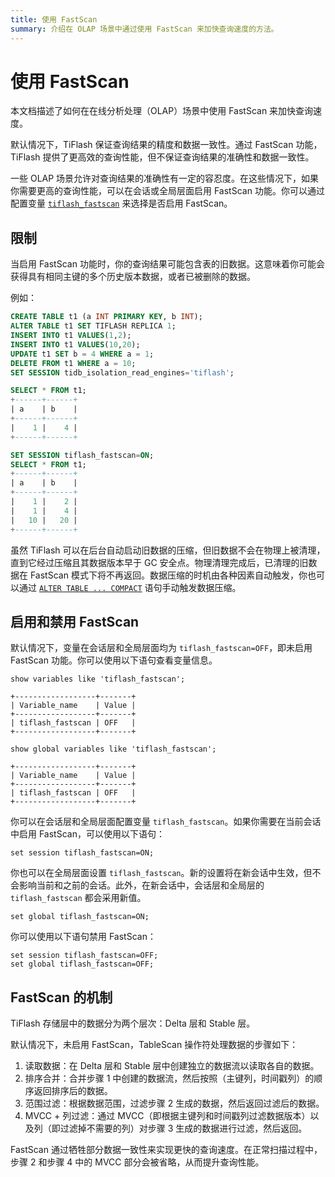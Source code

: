 ```yaml
---
title: 使用 FastScan
summary: 介绍在 OLAP 场景中通过使用 FastScan 来加快查询速度的方法。
---
```


# 使用 FastScan

本文档描述了如何在在线分析处理（OLAP）场景中使用 FastScan 来加快查询速度。

默认情况下，TiFlash 保证查询结果的精度和数据一致性。通过 FastScan 功能，TiFlash 提供了更高效的查询性能，但不保证查询结果的准确性和数据一致性。

一些 OLAP 场景允许对查询结果的准确性有一定的容忍度。在这些情况下，如果你需要更高的查询性能，可以在会话或全局层面启用 FastScan 功能。你可以通过配置变量 [`tiflash_fastscan`](/system-variables.md#tiflash_fastscan-new-in-v630) 来选择是否启用 FastScan。

## 限制

当启用 FastScan 功能时，你的查询结果可能包含表的旧数据。这意味着你可能会获得具有相同主键的多个历史版本数据，或者已被删除的数据。

例如：

```sql
CREATE TABLE t1 (a INT PRIMARY KEY, b INT);
ALTER TABLE t1 SET TIFLASH REPLICA 1;
INSERT INTO t1 VALUES(1,2);
INSERT INTO t1 VALUES(10,20);
UPDATE t1 SET b = 4 WHERE a = 1;
DELETE FROM t1 WHERE a = 10;
SET SESSION tidb_isolation_read_engines='tiflash';

SELECT * FROM t1;
+------+------+
| a    | b    |
+------+------+
|    1 |    4 |
+------+------+

SET SESSION tiflash_fastscan=ON;
SELECT * FROM t1;
+------+------+
| a    | b    |
+------+------+
|    1 |    2 |
|    1 |    4 |
|   10 |   20 |
+------+------+
```

虽然 TiFlash 可以在后台自动启动旧数据的压缩，但旧数据不会在物理上被清理，直到它经过压缩且其数据版本早于 GC 安全点。物理清理完成后，已清理的旧数据在 FastScan 模式下将不再返回。数据压缩的时机由各种因素自动触发，你也可以通过 [`ALTER TABLE ... COMPACT`](/sql-statements/sql-statement-alter-table-compact.md) 语句手动触发数据压缩。

## 启用和禁用 FastScan

默认情况下，变量在会话层和全局层面均为 `tiflash_fastscan=OFF`，即未启用 FastScan 功能。你可以使用以下语句查看变量信息。

```
show variables like 'tiflash_fastscan';

+------------------+-------+
| Variable_name    | Value |
+------------------+-------+
| tiflash_fastscan | OFF   |
+------------------+-------+
```

```
show global variables like 'tiflash_fastscan';

+------------------+-------+
| Variable_name    | Value |
+------------------+-------+
| tiflash_fastscan | OFF   |
+------------------+-------+
```

你可以在会话层和全局层面配置变量 `tiflash_fastscan`。如果你需要在当前会话中启用 FastScan，可以使用以下语句：

```
set session tiflash_fastscan=ON;
```

你也可以在全局层面设置 `tiflash_fastscan`。新的设置将在新会话中生效，但不会影响当前和之前的会话。此外，在新会话中，会话层和全局层的 `tiflash_fastscan` 都会采用新值。

```
set global tiflash_fastscan=ON;
```

你可以使用以下语句禁用 FastScan：

```
set session tiflash_fastscan=OFF;
set global tiflash_fastscan=OFF;
```

## FastScan 的机制

TiFlash 存储层中的数据分为两个层次：Delta 层和 Stable 层。

默认情况下，未启用 FastScan，TableScan 操作符处理数据的步骤如下：

1. 读取数据：在 Delta 层和 Stable 层中创建独立的数据流以读取各自的数据。
2. 排序合并：合并步骤 1 中创建的数据流，然后按照（主键列，时间戳列）的顺序返回排序后的数据。
3. 范围过滤：根据数据范围，过滤步骤 2 生成的数据，然后返回过滤后的数据。
4. MVCC + 列过滤：通过 MVCC（即根据主键列和时间戳列过滤数据版本）以及列（即过滤掉不需要的列）对步骤 3 生成的数据进行过滤，然后返回。

FastScan 通过牺牲部分数据一致性来实现更快的查询速度。在正常扫描过程中，步骤 2 和步骤 4 中的 MVCC 部分会被省略，从而提升查询性能。